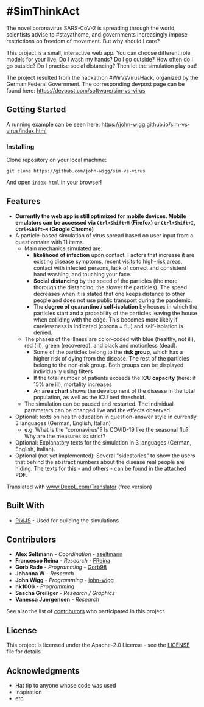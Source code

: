 # #SimThinkAct

The novel coronavirus SARS-CoV-2 is spreading through the world, scientists advise to #stayathome, and governments increasingly impose restrictions on freedom of movement. But why should I care?

This project is a small, interactive web app. You can choose different role models for your live. Do I wash my hands? Do I go outside? How often do I go outside? Do I practise social distancing? Then let the simulation play out!

The project resulted from the hackathon #WirVsVirusHack, organized by the German Federal Government. The corresponding devpost page can be found here: https://devpost.com/software/sim-vs-virus

## Getting Started

A running example can be seen here: https://john-wigg.github.io/sim-vs-virus/index.html

### Installing

Clone repository on your local machine:

```
git clone https://github.com/john-wigg/sim-vs-virus
```

And open ```index.html``` in your browser!

## Features

- **Currently the web app is still optimized for mobile devices. Mobile emulators can be accessed via ```Ctrl+Shift+M``` (Firefox) or ```Ctrl+Shift+I```, ```Ctrl+Shift+M``` (Google Chrome)**
- A particle-based simulation of virus spread  based on user input from a questionnaire with 11 items. 
    - Main mechanics simulated are:
        - **likelihood of infection** upon contact. Factors that increase it are existing disease symptoms, recent visits to high-risk areas, contact with infected persons, lack of correct and consistent hand washing, and touching your face.
        - **Social distancing** by the speed of the particles (the more thorough the distancing, the slower the particles). The speed decreases when it is stated that one keeps distance to other people and does not use public transport during the pandemic.
        - The **degree of quarantine / self-isolation** by houses in which the particles start and a probability of the particles leaving the house when colliding with the edge. This becomes more likely if carelessness is indicated (corona = flu) and self-isolation is denied.
    - The phases of the illness are color-coded with blue (healthy, not ill), red (ill), green (recovered), and black and motionless (dead).
        - Some of the particles belong to the **risk group**, which has a higher risk of dying from the disease. The rest of the particles belong to the non-risk group. Both groups can be displayed individually using filters
        - If the total number of patients exceeds the **ICU capacity** (here: if 15% are ill), mortality increases
        - An **area chart** shows the development of the disease in the total population, as well as the ICU bed threshold.
    - The simulation can be paused and restarted. The individual parameters can be changed live and the effects observed.
- Optional: texts on health education in question-answer style in currently 3 languages (German, English, Italian)
     - e.g. What is the "coronavirus"? Is COVID-19 like the seasonal flu? Why are the measures so strict?
- Optional: Explanatory texts for the simulation in 3 languages (German, English, Italian).
- Optional (not yet implemented): Several "sidestories" to show the users that behind the abstract numbers about the disease real people are hiding. The texts for this - and others - can be found in the attached PDF.

Translated with www.DeepL.com/Translator (free version)

## Built With

* [PixiJS](https://www.pixijs.com/) - Used for building the simulations

## Contributors

* **Alex Seltmann** - *Coordination* - [aseltmann](https://github.com/aseltmann)
* **Francesco Reina** - *Research* - [FReina](https://github.com/FReina)
* **Gorb Rade** - *Programming* - [Gorb98](https://github.com/Grob98)
* **Johanna W** - *Research*
* **John Wigg** - *Programming* - [john-wigg](https://github.com/john-wigg)
* **nk1006** - *Programming*
* **Sascha Greiliger** - *Research / Graphics*
* **Vanessa Juergensen** - *Research*

See also the list of [contributors](https://github.com/john-wigg/sim-vs-virus/contributors) who participated in this project.

## License

This project is licensed under the Apache-2.0 License - see the [LICENSE](LICENSE) file for details

## Acknowledgments

* Hat tip to anyone whose code was used
* Inspiration
* etc
